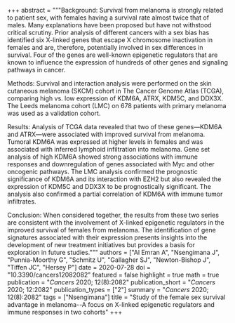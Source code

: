 +++
abstract = """Background: Survival from melanoma is strongly related to patient sex, with females having a survival rate almost twice that of males. Many explanations have been proposed but have not withstood critical scrutiny. Prior analysis of different cancers with a sex bias has identified six X-linked genes that escape X chromosome inactivation in females and are, therefore, potentially involved in sex differences in survival. Four of the genes are well-known epigenetic regulators that are known to influence the expression of hundreds of other genes and signaling pathways in cancer.

Methods: Survival and interaction analysis were performed on the skin cutaneous melanoma (SKCM) cohort in The Cancer Genome Atlas (TCGA), comparing high vs. low expression of KDM6A, ATRX, KDM5C, and DDX3X. The Leeds melanoma cohort (LMC) on 678 patients with primary melanoma was used as a validation cohort.

Results: Analysis of TCGA data revealed that two of these genes—KDM6A and ATRX—were associated with improved survival from melanoma. Tumoral KDM6A was expressed at higher levels in females and was associated with inferred lymphoid infiltration into melanoma. Gene set analysis of high KDM6A showed strong associations with immune responses and downregulation of genes associated with Myc and other oncogenic pathways. The LMC analysis confirmed the prognostic significance of KDM6A and its interaction with EZH2 but also revealed the expression of KDM5C and DDX3X to be prognostically significant. The analysis also confirmed a partial correlation of KDM6A with immune tumor infiltrates. 

Conclusion: When considered together, the results from these two series are consistent with the involvement of X-linked epigenetic regulators in the improved survival of females from melanoma. The identification of gene signatures associated with their expression presents insights into the development of new treatment initiatives but provides a basis for exploration in future studies."""
authors = ["Al Emran A", "Nsengimana J", "Punnia-Moorthy G", "Schmitz U", "Gallagher SJ", "Newton-Bishop J", "Tiffen JC", "Hersey P"]
date = 2020-07-28
doi = "10.3390/cancers12082082"
featured = false
highlight = true
math = true
publication = "*Cancers* 2020; 12(8):2082"
publication_short = "*Cancers* 2020; 12:2082"
publication_types = ["2"]
summary = "*Cancers* 2020; 12(8):2082"
tags = ["Nsengimana"]
title = "Study of the female sex survival advantage in melanoma--A focus on X-linked epigenetic regulators and immune responses in two cohorts"
+++

